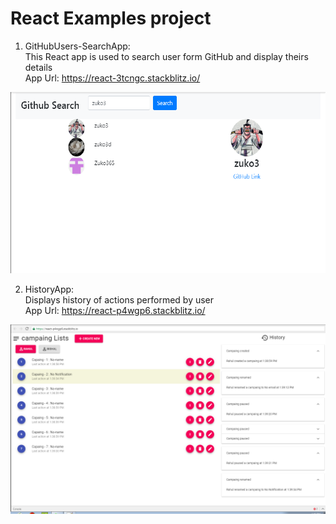 # React Examples project
1. GitHubUsers-SearchApp:<br/>
This React app is used to search user form GitHub and display theirs details<br/>
App Url:  https://react-3tcngc.stackblitz.io/

![ScreenShot](https://github.com/zuko3/GitHubUsers-SearchApp/blob/master/Untitled.png)

2. HistoryApp:<br/>
Displays history of actions performed by user <br/>
App Url:  https://react-p4wgp6.stackblitz.io/

![ScreenShot](https://github.com/zuko3/GitHubUsers-SearchApp/blob/master/HistoryApp.PNG)
